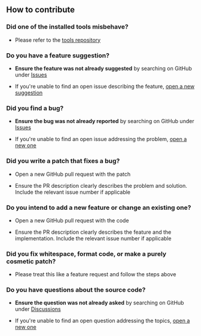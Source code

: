 ## How to contribute

### Did one of the installed tools misbehave?

* Please refer to the [tools repository](https://github.com/uniget-org/tools/issues)

### Do you have a feature suggestion?

* **Ensure the feature was not already suggested** by searching on GitHub under [Issues](https://github.com/uniget-org/cli/issues?q=is%3Aopen+is%3Aissue+label%3Aenhancement)

* If you're unable to find an open issue describing the feature, [open a new suggestion](https://github.com/uniget-org/cli/issues/new)

### Did you find a bug?

* **Ensure the bug was not already reported** by searching on GitHub under [Issues](https://github.com/uniget-org/cli/issues)

* If you're unable to find an open issue addressing the problem, [open a new one](https://github.com/uniget-org/cli/issues/new)

### Did you write a patch that fixes a bug?

* Open a new GitHub pull request with the patch

* Ensure the PR description clearly describes the problem and solution. Include the relevant issue number if applicable

### Do you intend to add a new feature or change an existing one?

* Open a new GitHub pull request with the code

* Ensure the PR description clearly describes the feature and the implementation. Include the relevant issue number if applicable

### Did you fix whitespace, format code, or make a purely cosmetic patch?

* Please treat this like a feature request and follow the steps above

### Do you have questions about the source code?

* **Ensure the question was not already asked** by searching on GitHub under [Discussions](https://github.com/uniget-org/cli/discussions)

* If you're unable to find an open question addressing the topics, [open a new one](https://github.com/uniget-org/cli/discussions)
